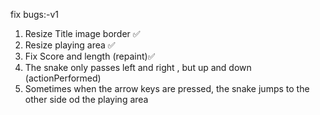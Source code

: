 fix bugs:-v1
1. Resize Title image border ✅
2. Resize playing area ✅
3. Fix Score and length (repaint)✅
4. The snake only passes left and right , but up and down (actionPerformed) 
5. Sometimes when the arrow keys are pressed, the snake jumps to the other side od the playing area 
